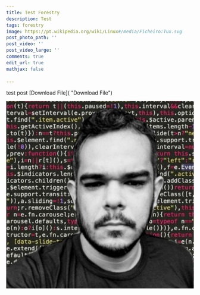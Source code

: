 ```yaml
---
title: Test Forestry
description: Test
tags: forestry
image: https://pt.wikipedia.org/wiki/Linux#/media/Ficheiro:Tux.svg
post_photo_path: ''
post_video: ''
post_video_large: ''
comments: true
edit_url: true
mathjax: false

---
```

test post [Download File]( "Download File")

![](/uploads/photo_2019-12-14_09-18-39.jpg)